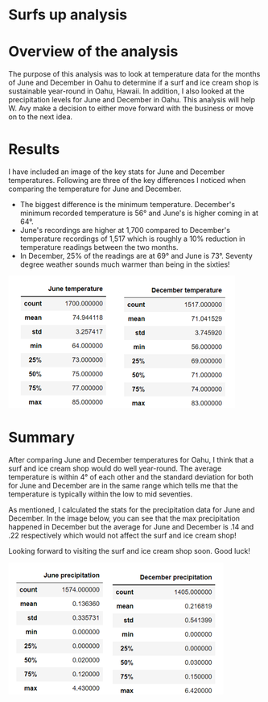 # Surfs up analysis

# Overview of the analysis

The purpose of this analysis was to look at temperature data for the months of June and December in Oahu to determine if a surf and ice cream shop is sustainable year-round in Oahu, Hawaii.  In addition, I also looked at the precipitation levels for June and December in Oahu.  This analysis will help W. Avy make a decision to either move forward with the business or move on to the next idea.

# Results

I have included an image of the key stats for June and December temperatures.  Following are three of the key differences I noticed when comparing the temperature for June and December.

- The biggest difference is the minimum temperature.  December's minimum recorded temperature is 56° and June's is higher coming in at 64°.
- June's recordings are higher at 1,700 compared to December's temperature recordings of 1,517 which is roughly a 10% reduction in temperature readings between the two months.
- In December, 25% of the readings are at 69° and June is 73°.  Seventy degree weather sounds much warmer than being in the sixties!  

![](/Temperature_Image.png)

# Summary

After comparing June and December temperatures for Oahu, I think that a surf and ice cream shop would do well year-round.  The average temperature is within 4° of each other and the standard deviation for both for June and December are in the same range which tells me that the temperature is typically within the low to mid seventies.

As mentioned, I calculated the stats for the precipitation data for June and December.  In the image below, you can see that the max precipitation happened in December but the average for June and December is .14 and .22 respectively which would not affect the surf and ice cream shop!

Looking forward to visiting the surf and ice cream shop soon.  Good luck!

![](/Precipitation_Image.png)
